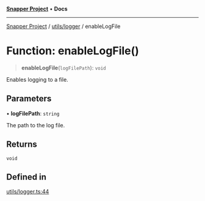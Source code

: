 [**Snapper Project**](../../../README.md) • **Docs**

***

[Snapper Project](../../../README.md) / [utils/logger](../README.md) / enableLogFile

# Function: enableLogFile()

> **enableLogFile**(`logFilePath`): `void`

Enables logging to a file.

## Parameters

• **logFilePath**: `string`

The path to the log file.

## Returns

`void`

## Defined in

[utils/logger.ts:44](https://github.com/asifqatar/Snapper/blob/32d01ed0549ed99dd9a5a863882022220d24b166/utils/logger.ts#L44)
